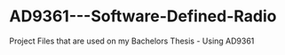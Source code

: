 # AD9361---Software-Defined-Radio
Project Files that are used on my Bachelors Thesis - Using AD9361

